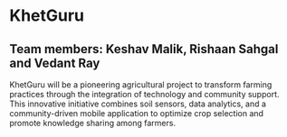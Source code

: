 # KhetGuru
## Team members: Keshav Malik, Rishaan Sahgal and Vedant Ray
KhetGuru will be a pioneering agricultural project to transform farming practices through the integration of technology and
community support. This innovative initiative combines soil sensors, data analytics, and a community-driven mobile application to
optimize crop selection and promote knowledge sharing among farmers.
